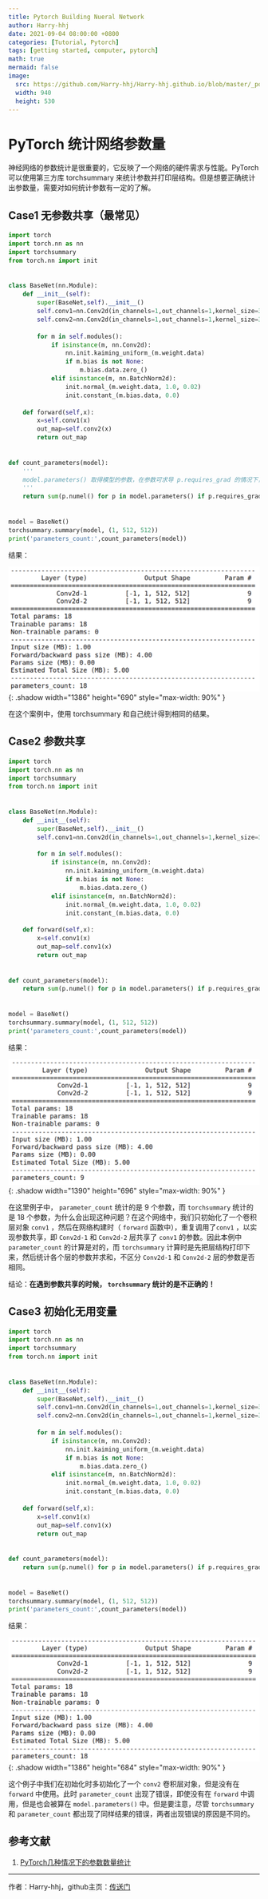 ```yaml
---
title: Pytorch Building Nueral Network
author: Harry-hhj
date: 2021-09-04 08:00:00 +0800
categories: [Tutorial, Pytorch]
tags: [getting started, computer, pytorch]
math: true
mermaid: false
image:
  src: https://github.com/Harry-hhj/Harry-hhj.github.io/blob/master/_posts/2021-09-20-Pytorch-Network-Parameter-Statistics.assets/statics.jpg?raw=true
  width: 940
  height: 530
---
```




# PyTorch 统计网络参数量

神经网络的参数统计是很重要的，它反映了一个网络的硬件需求与性能。PyTorch 可以使用第三方库 torchsummary 来统计参数并打印层结构。但是想要正确统计出参数量，需要对如何统计参数有一定的了解。

## Case1 无参数共享（最常见）

```python
import torch
import torch.nn as nn
import torchsummary
from torch.nn import init


class BaseNet(nn.Module):
    def __init__(self):
        super(BaseNet,self).__init__()
        self.conv1=nn.Conv2d(in_channels=1,out_channels=1,kernel_size=3,stride=1,padding=1,bias=False)
        self.conv2=nn.Conv2d(in_channels=1,out_channels=1,kernel_size=3,stride=1,padding=1,bias=False)

        for m in self.modules():
            if isinstance(m, nn.Conv2d):
                nn.init.kaiming_uniform_(m.weight.data)
                if m.bias is not None:
                    m.bias.data.zero_()
            elif isinstance(m, nn.BatchNorm2d):
                init.normal_(m.weight.data, 1.0, 0.02)
                init.constant_(m.bias.data, 0.0)
    
    def forward(self,x):
        x=self.conv1(x)
        out_map=self.conv2(x)
        return out_map
    

def count_parameters(model):
    '''
    model.parameters() 取得模型的参数，在参数可求导 p.requires_grad 的情况下，使用 numel()统计 numpy 数组里面的元素的个数。
    '''
    return sum(p.numel() for p in model.parameters() if p.requires_grad)


model = BaseNet()
torchsummary.summary(model, (1, 512, 512))
print('parameters_count:',count_parameters(model))
```

结果：

![image-20210920180042475](https://github.com/Harry-hhj/Harry-hhj.github.io/blob/master/_posts/2021-09-20-Pytorch-Network-Parameter-Statistics.assets/image-20210920180042475.png){: .shadow width="1386" height="690" style="max-width: 90%" }

在这个案例中，使用 torchsummary 和自己统计得到相同的结果。



## Case2 参数共享

```python
import torch
import torch.nn as nn
import torchsummary
from torch.nn import init


class BaseNet(nn.Module):
    def __init__(self):
        super(BaseNet,self).__init__()
        self.conv1=nn.Conv2d(in_channels=1,out_channels=1,kernel_size=3,stride=1,padding=1,bias=False)

        for m in self.modules():
            if isinstance(m, nn.Conv2d):
                nn.init.kaiming_uniform_(m.weight.data)
                if m.bias is not None:
                    m.bias.data.zero_()
            elif isinstance(m, nn.BatchNorm2d):
                init.normal_(m.weight.data, 1.0, 0.02)
                init.constant_(m.bias.data, 0.0)
    
    def forward(self,x):
        x=self.conv1(x)
        out_map=self.conv1(x)
        return out_map
    

def count_parameters(model):
    return sum(p.numel() for p in model.parameters() if p.requires_grad)


model = BaseNet()
torchsummary.summary(model, (1, 512, 512))
print('parameters_count:',count_parameters(model))
```

结果：

![image-20210920181012205](https://github.com/Harry-hhj/Harry-hhj.github.io/blob/master/_posts/2021-09-20-Pytorch-Network-Parameter-Statistics.assets/image-20210920181012205.png){: .shadow width="1390" height="696" style="max-width: 90%" }

在这里例子中， `parameter_count` 统计的是 9 个参数，而 `torchsummary` 统计的是 18 个参数，为什么会出现这种问题？在这个网络中，我们只初始化了一个卷积层对象 `conv1` ，然后在网络构建时（ `forward` 函数中），重复调用了`conv1` ，以实现参数共享，即 `Conv2d-1` 和 `Conv2d-2` 层共享了 `conv1` 的参数。因此本例中 `parameter_count` 的计算是对的，而 `torchsummary` 计算时是先把层结构打印下来，然后统计各个层的参数并求和，不区分 `Conv2d-1` 和 `Conv2d-2` 层的参数是否相同。

结论：**在遇到参数共享的时候， `torchsummary` 统计的是不正确的！**



## Case3 初始化无用变量

```python
import torch
import torch.nn as nn
import torchsummary
from torch.nn import init


class BaseNet(nn.Module):
    def __init__(self):
        super(BaseNet,self).__init__()
        self.conv1=nn.Conv2d(in_channels=1,out_channels=1,kernel_size=3,stride=1,padding=1,bias=False)
        self.conv2=nn.Conv2d(in_channels=1,out_channels=1,kernel_size=3,stride=1,padding=1,bias=False)

        for m in self.modules():
            if isinstance(m, nn.Conv2d):
                nn.init.kaiming_uniform_(m.weight.data)
                if m.bias is not None:
                    m.bias.data.zero_()
            elif isinstance(m, nn.BatchNorm2d):
                init.normal_(m.weight.data, 1.0, 0.02)
                init.constant_(m.bias.data, 0.0)
    
    def forward(self,x):
        x=self.conv1(x)
        out_map=self.conv1(x)
        return out_map


def count_parameters(model):
    return sum(p.numel() for p in model.parameters() if p.requires_grad)


model = BaseNet()
torchsummary.summary(model, (1, 512, 512))
print('parameters_count:',count_parameters(model))
```

结果：

![image-20210920181904154](https://github.com/Harry-hhj/Harry-hhj.github.io/blob/master/_posts/2021-09-20-Pytorch-Network-Parameter-Statistics.assets/image-20210920181904154.png){: .shadow width="1386" height="684" style="max-width: 90%" }

这个例子中我们在初始化时多初始化了一个 `conv2` 卷积层对象，但是没有在 `forward` 中使用。此时 `parameter_count` 出现了错误，即使没有在 `forward` 中调用，但是也会被算在 `model.parameters()` 中。但是要注意，尽管 `torchsummary` 和 `parameter_count` 都出现了同样结果的错误，两者出现错误的原因是不同的。





## 参考文献

1.   [PyTorch几种情况下的参数数量统计](https://zhuanlan.zhihu.com/p/64425750)



---

作者：Harry-hhj，github主页：[传送门](https://github.com/Harry-hhj)

